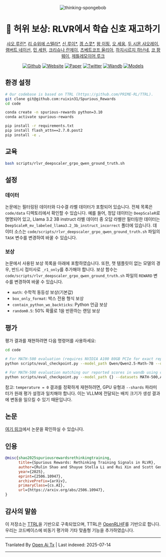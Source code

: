 <div align="center">

![thinking-spongebob](https://raw.githubusercontent.com/ruixin31/Spurious_Rewards/main/figs/thinking-spongebob.png)

# 💭 허위 보상: RLVR에서 학습 신호 재고하기
  
[샤오 루린*](https://rulinshao.github.io/), [리 슈위에 스텔라*](https://stellalisy.com/), [신 루이*](https://ruixin31.github.io/), [겡 스콧*](https://www.scottgeng.com/), [왕 이핑](https://ypwang61.github.io/), [오 세웅](https://homes.cs.washington.edu/~sewoong/), [두 시몬 샤오레이](https://simonshaoleidu.com/), [램버트 네이선](https://www.natolambert.com/), [민 세원](https://www.sewonmin.com/), [크리슈나 란제이](https://www.ranjaykrishna.com/index.html), [츠베트코프 율리아](https://homes.cs.washington.edu/~yuliats/), [하지시르지 하난네](https://homes.cs.washington.edu/~hannaneh/), [코 팡웨이](https://koh.pw/), [제틀레모이어 루크](https://www.cs.washington.edu/people/faculty/luke-zettlemoyer/)
</div>

<div align="center">

[![Github](https://img.shields.io/badge/Github-000000?style=for-the-badge&logo=github&logoColor=000&logoColor=white)](https://github.com/ruixin31/Rethink_RLVR)
[![Website](https://img.shields.io/badge/Site-000000.svg?style=for-the-badge&logo=notion&logoColor=white)](https://rethink-rlvr.notion.site/Spurious-Rewards-Rethinking-Training-Signals-in-RLVR-1f4df34dac1880948858f95aeb88872f) 
[![Paper](https://img.shields.io/badge/Paper-000000.svg?style=for-the-badge&logo=arxiv&logoColor=white)](http://arxiv.org/abs/2506.10947) 
[![Twitter](https://img.shields.io/badge/Twitter-000000?style=for-the-badge&logo=x&logoColor=white)](https://x.com/StellaLisy/status/1927392717593526780)
[![Wandb](https://img.shields.io/badge/📁_reproduction_W&B-000000?style=for-the-badge&logo=wandb&logoColor=white)](https://wandb.ai/rx31/SpuriousRewardRLVR)
[![Models](https://img.shields.io/badge/Models-000000?style=for-the-badge&logo=huggingface&logoColor=white)](https://huggingface.co/collections/stellalisy/spurious-rewards-684a38b8eeb32273c287a4db)

</div>


## 환경 설정

```sh
# Our codebase is based on TTRL (https://github.com/PRIME-RL/TTRL).
git clone git@github.com:ruixin31/Spurious_Rewards
cd code

conda create -n spurious-rewards python=3.10 
conda activate spurious-rewards

pip install -r requirements.txt
pip install flash_attn==2.7.0.post2
pip install -e .
```
## 교육

```sh
bash scripts/rlvr_deepscaler_grpo_qwen_ground_truth.sh
```
## 설정

### 데이터
논문에는 필터링된 데이터와 다수결 라벨 데이터가 포함되어 있습니다. 전체 목록은 `code/data` 디렉토리에서 확인할 수 있습니다. 예를 들어, 정답 데이터는 `DeepScaleR`로 명명되어 있고, Llama 3.2 3B instruct 라벨 데이터 중 오답 라벨만 필터링한 데이터는 `DeepScaleR_mv_labeled_llama3.2_3b_instruct_incorrect` 폴더에 있습니다. 데이터 소스는 `code/scripts/rlvr_deepscaler_grpo_qwen_ground_truth.sh` 파일의 `TASK` 변수를 변경하여 바꿀 수 있습니다.

### 보상
논문에서 사용된 보상 목록을 아래에 포함하였습니다. 또한, 챗 템플릿이 없는 모델의 경우, 반드시 접미사로 `_r1_only`를 추가해야 합니다. 보상 함수는 `code/scripts/rlvr_deepscaler_grpo_qwen_ground_truth.sh` 파일의 `REWARD` 변수를 변경하여 바꿀 수 있습니다.

- `math`: 수학적 동등성 보상(기본값)
- `box_only_format`: 박스 전용 형식 보상
- `contain_python_wo_backticks`: Python 언급 보상
- `random0.5`: 50% 확률로 1을 반환하는 랜덤 보상

## 평가
평가 결과를 재현하려면 다음 명령어를 사용하세요:



```sh
cd code

# For MATH-500 evaluation (requires NVIDIA A100 80GB PCIe for exact reproduction)
python scripts/eval_checkpoint.py --model_path Qwen/Qwen2.5-Math-7B --datasets MATH-500,AIME-2024,AIME-2025,AMC

# For MATH-500 evaluation matching our reported scores in wandb using checkpoints (requires NVIDIA H200 for exact reproduction)
python scripts/eval_checkpoint.py --model_path {} --datasets MATH-500,AIME-2024,AIME-2025,AMC --shards 2
```
참고: `temperature = 0` 결과를 정확하게 재현하려면, GPU 유형과 `--shards` 파라미터가 원래 평가 설정과 일치해야 합니다. 이는 VLLM에 전달되는 배치 크기가 생성 결과에 변동을 일으킬 수 있기 때문입니다.

## 논문

[여기 링크](http://arxiv.org/abs/2506.10947)에서 논문을 확인하실 수 있습니다.

## 인용


```bibtex
@misc{shao2025spuriousrewardsrethinkingtraining,
      title={Spurious Rewards: Rethinking Training Signals in RLVR}, 
      author={Rulin Shao and Shuyue Stella Li and Rui Xin and Scott Geng and Yiping Wang and Sewoong Oh and Simon Shaolei Du and Nathan Lambert and Sewon Min and Ranjay Krishna and Yulia Tsvetkov and Hannaneh Hajishirzi and Pang Wei Koh and Luke Zettlemoyer},
      year={2025},
      eprint={2506.10947},
      archivePrefix={arXiv},
      primaryClass={cs.AI},
      url={https://arxiv.org/abs/2506.10947}, 
}
```
## 감사의 말씀
이 저장소는 [TTRL](https://github.com/PRIME-RL/TTRL)을 기반으로 구축되었으며, TTRL은 [OpenRLHF](https://github.com/OpenRLHF/OpenRLHF)를 기반으로 합니다.
우리는 코드베이스에 비동기 평가와 기타 맞춤형 기능을 추가하였습니다.


---

Tranlated By [Open Ai Tx](https://github.com/OpenAiTx/OpenAiTx) | Last indexed: 2025-07-14

---